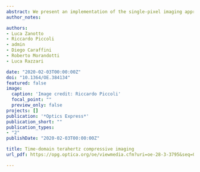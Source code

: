 ```yaml
---
abstract: We present an implementation of the single-pixel imaging approach into a terahertz (THz) time-domain spectroscopy (TDS) system. We demonstrate the indirect coherent reconstruction of THz temporal waveforms at each spatial position of an object, without the need of mechanical raster-scanning. First, we exploit such temporal information to realize (far-field) time-of-flight images. In addition, as a proof of concept, we apply a typical compressive sensing algorithm to demonstrate image reconstruction with less than 50% of the total required measurements. Finally, the access to frequency domain is also demonstrated by reconstructing spectral images of an object featuring an absorption line in the THz range. The combination of single-pixel imaging with compressive sensing algorithms allows to reduce both complexity and acquisition time of current THz-TDS imaging systems.
author_notes:

authors:
- Luca Zanotto
- Riccardo Piccoli
- admin
- Diego Caraffini
- Roberto Morandotti
- Luca Razzari

date: "2020-02-03T00:00:00Z"
doi: "10.1364/OE.384134"
featured: false
image:
  caption: 'Image credit: Riccardo Piccoli'
  focal_point: ""
  preview_only: false
projects: []
publication: '*Optics Express*'
publication_short: ""
publication_types:
- "2"
publishDate: "2020-02-03T00:00:00Z"

title: Time-domain terahertz compressive imaging
url_pdf: https://opg.optica.org/oe/viewmedia.cfm?uri=oe-28-3-3795&seq=0

---
```

